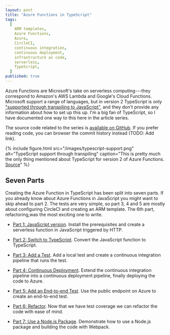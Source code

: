 ```yaml
---
layout: post
title: "Azure Functions in TypeScript"
tags:
  [
    ARM templates,
    Azure Functions,
    Azure,
    CircleCI,
    continuous integration,
    continuous deployment,
    infrastructure as code,
    serverless,
    TypeScript,
  ]
published: true
---
```


Azure Functions are Microsoft's take on serverless computing---they correspond to Amazon's AWS Lambda and Google's Cloud Functions. Microsoft support a range of languages, but in version 2 TypeScript is only ["supported through transpiling to JavaScript"](https://docs.microsoft.com/en-us/azure/azure-functions/functions-versions#languages), and they don't provide any information about how to set up this up. I'm a big fan of TypeScript, so I have documented one way to this here in the article series.

The source code related to the series is [available on GitHub](https://github.com/janaagaard75/azure-functions-typescript). If you prefer reading code, you can browser the commit history instead (TODO: Add link).

{% include figure.html
  src="/images/typescript-support.png"
  alt="TypeScript support through transpiling"
  caption="This is pretty much the only thing mentioned about TypeScript for version 2 of Azure Functions. <a href='https://docs.microsoft.com/en-us/azure/azure-functions/functions-versions#languages'>Source</a>"
%}

## Seven Parts

Creating the Azure Function in TypeScript has been split into seven parts. If you already know about Azure Functions in JavaScript you might want to skip ahead to part 2. The tests are very simple, so part 3, 4 and 5 are mostly about configuring CircleCI and creating an ARM template. The 6th part, refactoring,was the most exciting one to write.

- [Part 1: JavaScript version](/blog/2019-05-01-part-1-javascript-version). Install the prerequisites and create a serverless function in JavaScript triggered by HTTP.

- [Part 2: Switch to TypeScript](/blog/2019-05-01-part-2-switch-to-typescript). Convert the JavaScript function to TypeScript.

- [Part 3: Add a Test](/blog/2019-05-01-part-3-local-test). Add a local test and create a continuous integration pipeline that runs the test.

- [Part 4: Continuous Deployment](/blog/2019-05-01-part-4-continuous-deployment). Extend the continuous integration pipeline into a continuous deployment pipeline, finally deploying the code to Azure.

- [Part 5: Add an End-to-end Test](/blog/2019-05-01-part-5-end-to-end-test). Use the public endpoint on Azure to create an end-to-end test.

- [Part 6: Refactor](/blog/2019-05-01-part-6-refactor). Now that we have test coverage we can refactor the code with ease of mind.

- [Part 7: Use a Node.js Package](/blog/2019-05-01-part-7-node-package). Demonstrate how to use a Node.js package and building the code with Webpack.

